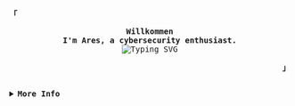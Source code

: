 <!-- Ares's GitHub Profile -->
<div align="justify" style="font-family: Arial, sans-serif;">
  <!-- Profile -->
  <p align="left">
    <strong><samp>「</samp></strong>
  </p>
  <p align="center">
    <samp>
      <b>
        Willkommen
        <br />
        I'm Ares, a cybersecurity enthusiast.
      </b>
      <br />
      <img src="https://readme-typing-svg.demolab.com?font=Iosevka&size=16&pause=1000&color=00A8E1&center=true&vCenter=true&width=435&lines=I+love+the+cibersecurity+world+and+gym" alt="Typing SVG" />
      <br />
    </samp>
  </p>
  <p align="right">
    <strong><samp>」</samp></strong>
  </p>
  <br />
  
  <details>
    <summary>
      <samp><b>More Info</b></samp>
    </summary>
    <div style="background-color: #202930; padding: 10px; border-radius: 5px;">
      <h2></h2>
      <br />
      <!-- Info -->
      <p align="center">
        <samp
          >[ <a href="#--------" style="color: #00A8E1;">about me</a> .
          <a href="#--------" style="color: #00A8E1;">projects</a> .
          <a href="mailto:ares@example.com" style="color: #00A8E1;">contact</a> .
          <a href="#--------" style="color: #00A8E1;">sponsor</a>
          ]</samp
        >
      </p>
      <h2></h2>
      <br />

      <!-- Github Trophy -->
      <div align="center" style="margin-top: 10px;">
        <h2 style="color: #00A8E1;">GitHub Trophy</h2>
        <a href="#--------">
          <img
            align="center"
            alt="GitHub Trophy"
            src="https://github-trophies.vercel.app/?username=Ares5468656f73&rank=SECRET,SSS,SS,S,AAA,AA,A&row=2&column=3&margin-w=15&margin-h=15&no-frame=true&theme=blue"
          />
        </a>
      </div>

      <!-- Github Stats -->
      <div align="center" style="margin-top: 10px;">
        <h2 style="color: #00A8E1;">GitHub Stats</h2>
        <table>
          <tr>
            <td>
              <a href="#--------">
                <img
                  height="137px"
                  align="center"
                  alt="GitHub Stats"
                  src="https://github-readme-stats.vercel.app/api?username=Ares5468656f73&count_private=true&show_icons=true&include_all_commits=true&line_height=21&hide_border=true&theme=blue"
                />
              </a>
            </td>
            <td>
              <a href="#--------">
                <img
                  height="137px"
                  align="center"
                  alt="Top Language"
                  src="https://github-readme-stats.vercel.app/api/top-langs/?username=Ares5468656f73&layout=compact&line_height=21&hide_border=true&theme=blue"
                />
              </a>
            </td>
          </tr>
        </table>
      </div>
    </div>
  </details>
</div>

